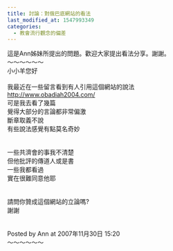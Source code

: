 ```yaml
---
title: 討論：對俄巴底網站的看法
last_modified_at: 1547993349
categories:
  - 教會流行觀念的偏差
---
```


這是Ann姊妹所提出的問題。歡迎大家提出看法分享。謝謝。<br><!--more-->～～～～～～<br>小小羊您好<br><br>我最近在一些留言看到有人引用這個網站的說法<br>http://www.obadiah2004.com/<br>可是我去看了幾篇<br>覺得大部分的言論都非常偏激<br>斷章取義不說<br>有些說法感覺有點莫名奇妙<br><br><br>一些共濟會的事我不清楚<br>但他批評的傳道人或是書<br>一些我都看過<br>實在很難同意他耶<br><br><br>請問你贊成這個網站的立論嗎?<br>謝謝<br><br><br>Posted by Ann at 2007年11月30日 15:20 <br>～～～～～～<br><br><br><br>
